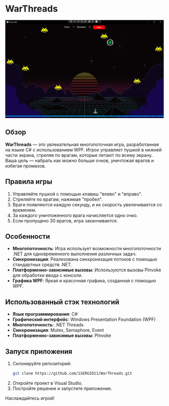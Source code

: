 # WarThreads

![Скриншот игры](image.png)

## Обзор

**WarThreads** — это увлекательная многопоточная игра, разработанная на языке C# с использованием WPF. Игрок управляет пушкой в нижней части экрана, стреляя по врагам, которые летают по всему экрану. Ваша цель — набрать как можно больше очков, уничтожая врагов и избегая промахов.

## Правила игры

1. Управляйте пушкой с помощью клавиш "влево" и "вправо".
2. Стреляйте по врагам, нажимая "пробел".
3. Враги появляются каждую секунду, и их скорость увеличивается со временем.
4. За каждого уничтоженного врага начисляется одно очко.
5. Если пропущено 30 врагов, игра заканчивается.

## Особенности

- **Многопоточность**: Игра использует возможности многопоточности .NET для одновременного выполнения различных задач.
- **Синхронизация**: Реализована синхронизация потоков с помощью стандартных средств .NET.
- **Платформенно-зависимые вызовы**: Используются вызовы PInvoke для обработки ввода с консоли.
- **Графика WPF**: Яркая и красочная графика, созданная с помощью WPF.

## Использованный стэк технологий

- **Язык программирования**: C#
- **Графический интерфейс**: Windows Presentation Foundation (WPF)
- **Многопоточность**: .NET Threads
- **Синхронизация**: Mutex, Semaphore, Event
- **Платформенно-зависимые вызовы**: PInvoke

## Запуск приложения

1. Склонируйте репозиторий:
   ```bash
   git clone https://github.com/1SERGIO11/WarThreads.git
2. Откройте проект в Visual Studio.
3. Постройте решение и запустите приложение.

Наслаждайтесь игрой!
